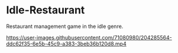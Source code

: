 # Idle-Restaurant
Restaurant management game in the idle genre.

https://user-images.githubusercontent.com/71080980/204285564-ddc62f35-6e5b-45c9-a383-3beb36b120d8.mp4

